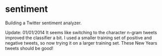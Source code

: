 sentiment
=========

Building a Twitter sentiment analyzer.


Update: 01/01/2014
It seems like switching to the character n-gram tweets improved the classifier a bit. I used a smaller training set of positive and negative tweets, so now trying it on a larger training set. These New Years tweets should be good!
